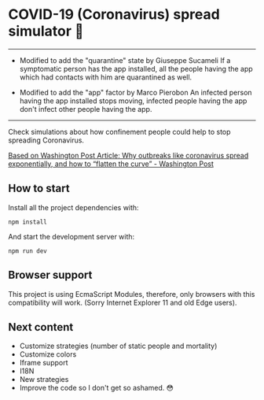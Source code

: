 # COVID-19 (Coronavirus) spread simulator 🦠

--- 

- Modified to add the  "quarantine" state by Giuseppe Sucameli
    If a symptomatic person has the app installed, all the people having the app which had contacts with him are quarantined as well.


- Modified to add the  "app" factor by Marco Pierobon
    An infected person having the app installed stops moving, infected people having the app don't infect other people having the app.

---

Check simulations about how confinement people could help to stop spreading Coronavirus.

[Based on Washington Post Article: Why outbreaks like coronavirus spread exponentially, and how to “flatten the curve” - Washington Post](https://www.washingtonpost.com/graphics/2020/world/corona-simulator/)

## How to start

Install all the project dependencies with:
```
npm install
```

And start the development server with:
```
npm run dev
```

## Browser support

This project is using EcmaScript Modules, therefore, only browsers with this compatibility will work. (Sorry Internet Explorer 11 and old Edge users).

## Next content
- Customize strategies (number of static people and mortality)
- Customize colors
- Iframe support
- I18N
- New strategies
- Improve the code so I don't get so ashamed. 😳

